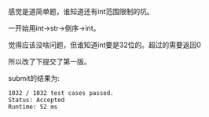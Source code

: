 感觉是道简单题，谁知道还有int范围限制的坑。

一开始用int->str->倒序->int。

觉得应该没啥问题，但谁知道int要是32位的。超过的需要返回0

所以改了下提交了第一版。

submit的结果为:
```
1032 / 1032 test cases passed.
Status: Accepted
Runtime: 52 ms
```

